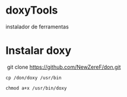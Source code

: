 # doxyTools
  instalador de ferramentas

# Instalar doxy

   git clone https://github.com/NewZereF/don.git

    cp /don/doxy /usr/bin

    chmod a+x /usr/bin/doxy
